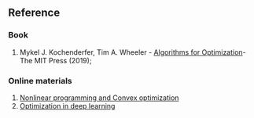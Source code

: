 ## Reference
### Book
1. Mykel J. Kochenderfer, Tim A. Wheeler - [Algorithms for Optimization](https://mitpress.mit.edu/books/algorithms-optimization)-The MIT Press (2019);

### Online materials
1. [Nonlinear programming and Convex optimization](http://web.mit.edu/dimitrib/www/Convex_Alg_Chapters.html)
2. [Optimization in deep learning](https://www.deeplearningbook.org/)
